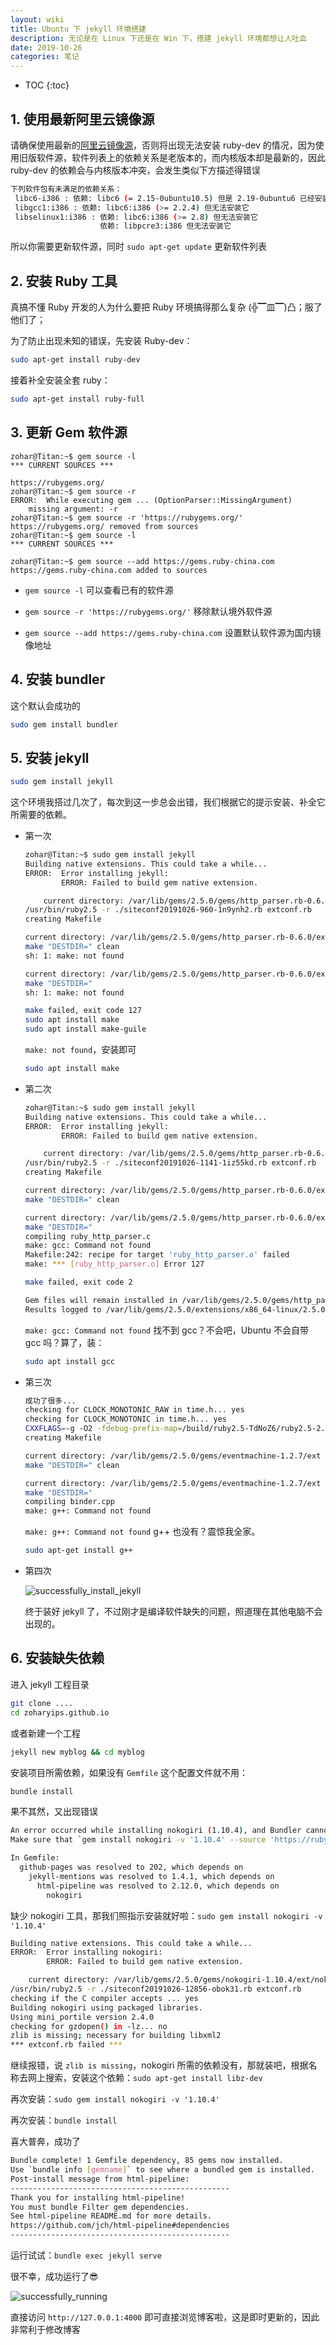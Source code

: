```yaml
---
layout: wiki
title: Ubuntu 下 jekyll 环境搭建
description: 无论是在 Linux 下还是在 Win 下，搭建 jekyll 环境都想让人吐血
date: 2019-10-26
categories: 笔记
---
```


* TOC
{:toc}

## 1. 使用最新阿里云镜像源

请确保使用最新的[阿里云镜像源](https://zoharyip.club/wiki/problem-linux/#2-%E9%85%8D%E7%BD%AE-ali-%E8%BD%AF%E4%BB%B6%E6%BA%90)，否则将出现无法安装 ruby-dev 的情况，因为使用旧版软件源，软件列表上的依赖关系是老版本的，而内核版本却是最新的，因此 ruby-dev 的依赖会与内核版本冲突，会发生类似下方描述得错误

```bash
下列软件包有未满足的依赖关系：
 libc6-i386 : 依赖: libc6 (= 2.15-0ubuntu10.5) 但是 2.19-0ubuntu6 已经安装
 libgcc1:i386 : 依赖: libc6:i386 (>= 2.2.4) 但无法安装它
 libselinux1:i386 : 依赖: libc6:i386 (>= 2.8) 但无法安装它
                    依赖: libpcre3:i386 但无法安装它
```

所以你需要更新软件源，同时 `sudo apt-get update` 更新软件列表

## 2. 安装 Ruby 工具

真搞不懂 Ruby 开发的人为什么要把 Ruby 环境搞得那么复杂 (╬▔皿▔)凸；服了他们了；

为了防止出现未知的错误，先安装 Ruby-dev：

```bash
sudo apt-get install ruby-dev
```

接着补全安装全套 ruby：

```bash
sudo apt-get install ruby-full
```

## 3. 更新 Gem 软件源

```
zohar@Titan:~$ gem source -l
*** CURRENT SOURCES ***

https://rubygems.org/
zohar@Titan:~$ gem source -r
ERROR:  While executing gem ... (OptionParser::MissingArgument)
    missing argument: -r
zohar@Titan:~$ gem source -r 'https://rubygems.org/'
https://rubygems.org/ removed from sources
zohar@Titan:~$ gem source -l
*** CURRENT SOURCES ***

zohar@Titan:~$ gem source --add https://gems.ruby-china.com
https://gems.ruby-china.com added to sources
```

* `gem source -l` 可以查看已有的软件源

* `gem source -r 'https://rubygems.org/'` 移除默认境外软件源

* `gem source --add https://gems.ruby-china.com` 设置默认软件源为国内镜像地址


## 4. 安装 bundler

这个默认会成功的

```bash
sudo gem install bundler
```

## 5. 安装 jekyll

```bash
sudo gem install jekyll
```

这个环境我搭过几次了，每次到这一步总会出错，我们根据它的提示安装、补全它所需要的依赖。

* 第一次

    ```bash
    zohar@Titan:~$ sudo gem install jekyll
    Building native extensions. This could take a while...
    ERROR:  Error installing jekyll:
            ERROR: Failed to build gem native extension.

        current directory: /var/lib/gems/2.5.0/gems/http_parser.rb-0.6.0/ext/ruby_http_parser
    /usr/bin/ruby2.5 -r ./siteconf20191026-960-1n9ynh2.rb extconf.rb
    creating Makefile

    current directory: /var/lib/gems/2.5.0/gems/http_parser.rb-0.6.0/ext/ruby_http_parser
    make "DESTDIR=" clean
    sh: 1: make: not found

    current directory: /var/lib/gems/2.5.0/gems/http_parser.rb-0.6.0/ext/ruby_http_parser
    make "DESTDIR="
    sh: 1: make: not found

    make failed, exit code 127
    sudo apt install make
    sudo apt install make-guile
    ```

    `make: not found`，安装即可

    ```bash
    sudo apt install make
    ```

* 第二次

    ```bash
    zohar@Titan:~$ sudo gem install jekyll
    Building native extensions. This could take a while...
    ERROR:  Error installing jekyll:
            ERROR: Failed to build gem native extension.

        current directory: /var/lib/gems/2.5.0/gems/http_parser.rb-0.6.0/ext/ruby_http_parser
    /usr/bin/ruby2.5 -r ./siteconf20191026-1141-1iz55kd.rb extconf.rb
    creating Makefile

    current directory: /var/lib/gems/2.5.0/gems/http_parser.rb-0.6.0/ext/ruby_http_parser
    make "DESTDIR=" clean

    current directory: /var/lib/gems/2.5.0/gems/http_parser.rb-0.6.0/ext/ruby_http_parser
    make "DESTDIR="
    compiling ruby_http_parser.c
    make: gcc: Command not found
    Makefile:242: recipe for target 'ruby_http_parser.o' failed
    make: *** [ruby_http_parser.o] Error 127

    make failed, exit code 2

    Gem files will remain installed in /var/lib/gems/2.5.0/gems/http_parser.rb-0.6.0 for inspection.
    Results logged to /var/lib/gems/2.5.0/extensions/x86_64-linux/2.5.0/http_parser.rb-0.6.0/gem_make.out
    ```

    `make: gcc: Command not found` 找不到 gcc？不会吧，Ubuntu 不会自带 gcc 吗？算了，装：

    ```bash
    sudo apt install gcc
    ```

* 第三次

    ```bash
    成功了很多...
    checking for CLOCK_MONOTONIC_RAW in time.h... yes
    checking for CLOCK_MONOTONIC in time.h... yes
    CXXFLAGS=-g -O2 -fdebug-prefix-map=/build/ruby2.5-TdNoZ6/ruby2.5-2.5.1=. -fstack-protector-strong -Wformat -Werror=forma                                                                      t-security
    creating Makefile

    current directory: /var/lib/gems/2.5.0/gems/eventmachine-1.2.7/ext
    make "DESTDIR=" clean

    current directory: /var/lib/gems/2.5.0/gems/eventmachine-1.2.7/ext
    make "DESTDIR="
    compiling binder.cpp
    make: g++: Command not found
    ```

    `make: g++: Command not found` g++ 也没有？震惊我全家。

    ```bash
    sudo apt-get install g++
    ```

* 第四次

    ![successfully_install_jekyll](/images/posts/jekyll-install-success.png "成功安装 jekyll")

    终于装好 jekyll 了，不过刚才是编译软件缺失的问题，照道理在其他电脑不会出现的。

## 6. 安装缺失依赖

进入 jekyll 工程目录

```bash
git clone ....
cd zoharyips.github.io
```

或者新建一个工程

```bash
jekyll new myblog && cd myblog
```

安装项目所需依赖，如果没有 `Gemfile` 这个配置文件就不用：

```bash
bundle install
```

果不其然，又出现错误

```bash
An error occurred while installing nokogiri (1.10.4), and Bundler cannot continue.
Make sure that `gem install nokogiri -v '1.10.4' --source 'https://rubygems.org/'` succeeds before bundling.

In Gemfile:
  github-pages was resolved to 202, which depends on
    jekyll-mentions was resolved to 1.4.1, which depends on
      html-pipeline was resolved to 2.12.0, which depends on
        nokogiri
```

缺少 nokogiri 工具，那我们照指示安装就好啦：`sudo gem install nokogiri -v '1.10.4'`

```bash
Building native extensions. This could take a while...
ERROR:  Error installing nokogiri:
        ERROR: Failed to build gem native extension.

    current directory: /var/lib/gems/2.5.0/gems/nokogiri-1.10.4/ext/nokogiri
/usr/bin/ruby2.5 -r ./siteconf20191026-12856-obok31.rb extconf.rb
checking if the C compiler accepts ... yes
Building nokogiri using packaged libraries.
Using mini_portile version 2.4.0
checking for gzdopen() in -lz... no
zlib is missing; necessary for building libxml2
*** extconf.rb failed ***
```

继续报错，说 `zlib is missing`，nokogiri 所需的依赖没有，那就装吧，根据名称去网上搜索，安装这个依赖：`sudo apt-get install libz-dev`

再次安装：`sudo gem install nokogiri -v '1.10.4'`

再次安装：`bundle install`

喜大普奔，成功了

```bash
Bundle complete! 1 Gemfile dependency, 85 gems now installed.
Use `bundle info [gemname]` to see where a bundled gem is installed.
Post-install message from html-pipeline:
-------------------------------------------------
Thank you for installing html-pipeline!
You must bundle Filter gem dependencies.
See html-pipeline README.md for more details.
https://github.com/jch/html-pipeline#dependencies
-------------------------------------------------
```

运行试试：`bundle exec jekyll serve`

很不幸，成功运行了😎

![successfully_running](/images/posts/jekyll-success.png "成功运行")

直接访问 `http://127.0.0.1:4000` 即可直接浏览博客啦，这是即时更新的，因此非常利于修改博客